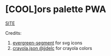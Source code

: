 # [COOL]ors palette PWA

[SITE](https://coolors-palette.netlify.com/)




Credits:
1. [evergreen-segment](https://evergreen.segment.com) for svg icons
2. [crayola.json @jjdelc](https://gist.github.com/jjdelc/1868136) for crayola colors
